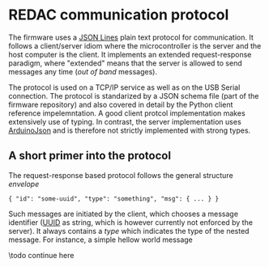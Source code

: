 # REDAC communication protocol

The firmware uses a [JSON Lines](https://jsonlines.org/) plain text protocol for communication.
It follows a client/server idiom where the microcontroller is the server
and the host computer is the client. It implements an extended request-response paradigm, where
"extended" means that the server is allowed to send messages any time (*out of band* messages).

The protocol is used on a TCP/IP service as well as on the USB Serial connection. The protocol
is standarized by a JSON schema file (part of the firmware repository) and also covered in detail
by the Python client reference impelemntation. A good client protcol implementation makes extensively
use of typing. In contrast, the server implementation uses [ArduinoJson](https://arduinojson.org/)
and is therefore not strictly implemented with strong types.

## A short primer into the protocol
The request-response based protocol follows the general structure *envelope*

```
{ "id": "some-uuid", "type": "something", "msg": { ... } }
```

Such messages are initiated by the client, which chooses a message identifier
([UUID](https://en.wikipedia.org/wiki/Universally_unique_identifier) as string, which is however
currently not enforced by the server). It always contains a *type* which indicates the type of
the nested message. For instance, a simple hellow world message

\todo
continue here
